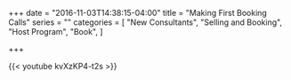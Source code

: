 +++
date = "2016-11-03T14:38:15-04:00"
title = "Making First Booking Calls"
series = ""
categories = [
  "New Consultants",
  "Selling and Booking",
  "Host Program",
  "Book",
]

+++

{{< youtube kvXzKP4-t2s >}}
